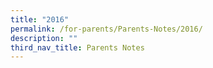 ```yaml
---
title: "2016"
permalink: /for-parents/Parents-Notes/2016/
description: ""
third_nav_title: Parents Notes
---
```

